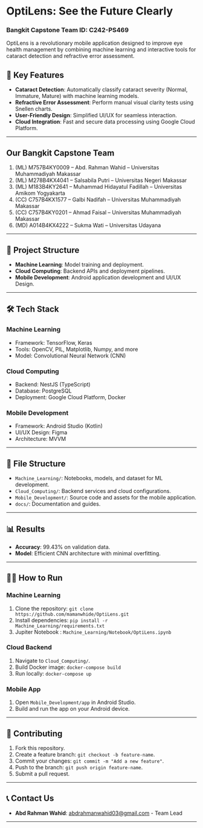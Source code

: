 # OptiLens: See the Future Clearly
### Bangkit Capstone Team ID: C242-PS469
OptiLens is a revolutionary mobile application designed to improve eye health management by combining machine learning and interactive tools for cataract detection and refractive error assessment.

## 🌟 Key Features
- **Cataract Detection**: Automatically classify cataract severity (Normal, Immature, Mature) with machine learning models.
- **Refractive Error Assessment**: Perform manual visual clarity tests using Snellen charts.
- **User-Friendly Design**: Simplified UI/UX for seamless interaction.
- **Cloud Integration**: Fast and secure data processing using Google Cloud Platform.

---

## Our Bangkit Capstone Team
1. (ML) M757B4KY0009 – Abd. Rahman Wahid – Universitas Muhammadiyah Makassar 
2. (ML) M278B4KX4041 – Salsabila Putri – Universitas Negeri Makassar 
3. (ML) M183B4KY2641 – Muhammad Hidayatul Fadillah – Universitas Amikom Yogyakarta 
4. (CC)  C757B4KX1577 – Galbi Nadifah – Universitas Muhammadiyah Makassar 
5. (CC)  C757B4KY0201 – Ahmad Faisal – Universitas Muhammadiyah Makassar
6. (MD) A014B4KX4222 – Sukma Wati – Universitas Udayana

---

## 🚀 Project Structure
- **Machine Learning**: Model training and deployment.
- **Cloud Computing**: Backend APIs and deployment pipelines.
- **Mobile Development**: Android application development and UI/UX Design.

---

## 🛠️ Tech Stack
### Machine Learning
- Framework: TensorFlow, Keras
- Tools: OpenCV, PIL, Matplotlib, Numpy, and more
- Model: Convolutional Neural Network (CNN)

### Cloud Computing
- Backend: NestJS (TypeScript)
- Database: PostgreSQL
- Deployment: Google Cloud Platform, Docker

### Mobile Development
- Framework: Android Studio (Kotlin)
- UI/UX Design: Figma
- Architecture: MVVM

---

## 📂 File Structure
- `Machine_Learning/`: Notebooks, models, and dataset for ML development.
- `Cloud_Computing/`: Backend services and cloud configurations.
- `Mobile_Development/`: Source code and assets for the mobile application.
- `docs/`: Documentation and guides.

---

## 📊 Results
- **Accuracy**: 99.43% on validation data.
- **Model**: Efficient CNN architecture with minimal overfitting.

---

## 🧑‍💻 How to Run
### Machine Learning
1. Clone the repository: `git clone https://github.com/mamanwhide/OptiLens.git`
2. Install dependencies: `pip install -r Machine_Learning/requirements.txt`
3. Jupiter Notebook    : `Machine_Learning/Notebook/OptiLens.ipynb`

### Cloud Backend
1. Navigate to `Cloud_Computing/`.
2. Build Docker image: `docker-compose build`
3. Run locally: `docker-compose up`

### Mobile App
1. Open `Mobile_Development/app` in Android Studio.
2. Build and run the app on your Android device.

---

## 🤝 Contributing
1. Fork this repository.
2. Create a feature branch: `git checkout -b feature-name`.
3. Commit your changes: `git commit -m "Add a new feature"`.
4. Push to the branch: `git push origin feature-name`.
5. Submit a pull request.

---

## 📞 Contact Us
- **Abd Rahman Wahid**: abdrahmanwahid03@gmail.com - Team Lead

---

